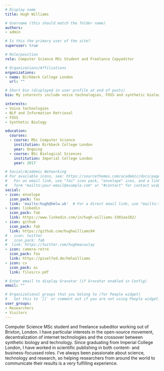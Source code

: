 ```yaml
---
# Display name
title: Hugh Williams

# Username (this should match the folder name)
authors:
- admin

# Is this the primary user of the site?
superuser: true

# Role/position
role: Computer Science MSc Student and Freelance Copyeditor 

# Organizations/Affiliations
organizations:
- name: Birkbeck College London 
  url: ""

# Short bio (displayed in user profile at end of posts)
bio: My interests include voice technologies, FOSS and synthetic biology.

interests:
- Voice technologies
- NLP and Information Retrieval
- FOSS
- Synthetic Biology

education:
  courses:
  - course: MSc Computer Science 
    institution: Birkbeck College London
    year: Ongoing 
  - course: BSc Biological Sciences 
    institution: Imperial College London 
    year: 2017

# Social/Academic Networking
# For available icons, see: https://sourcethemes.com/academic/docs/page-builder/#icons
#   For an email link, use "fas" icon pack, "envelope" icon, and a link in the
#   form "mailto:your-email@example.com" or "#contact" for contact widget.
social:
- icon: envelope
  icon_pack: fas
  link: 'mailto:hugh@hmlw.uk'  # For a direct email link, use "mailto:test@example.org".
- icon: linkedin 
  icon_pack: fab
  link: https://www.linkedin.com/in/hugh-williams-3301aa102/
- icon: github
  icon_pack: fab
  link: https://github.com/hughwilliams94
# - icon: twitter
#   icon_pack: fab
#  link: https://twitter.com/hughmacaulay
- icon: camera-retro
  icon_pack: fas
  link: https://pixelfed.de/hmlwilliams
- icon: cv
  icon_pack: ai
  link: files/cv.pdf

# Enter email to display Gravatar (if Gravatar enabled in Config)
email: ""

# Organizational groups that you belong to (for People widget)
#   Set this to `[]` or comment out if you are not using People widget.
user_groups:
- Researchers
- Visitors
---
```

Computer Science MSc student and freelance subeditor working out of Brixton, London. I have particular interests in the open-source movement, decentralization of internet technologies and the crossover between synthetic biology and technology. Since graduating from Imperial College London, I have worked in scientific publishing in both content- and business-focussed roles. I’ve always been passionate about science, technology and research, so helping researchers from around the world to communicate their results is a very fulfilling experience.
